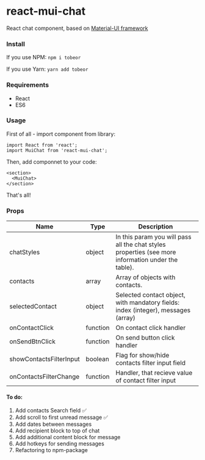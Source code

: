 # react-mui-chat

React chat component, based on [Material-UI framework](https://github.com/mui-org/material-ui)

### Install

If you use NPM: `npm i tobeor`

If you use Yarn: `yarn add tobeor`

### Requirements

- React
- ES6

### Usage

First of all - import component from library:

```
import React from 'react';
import MuiChat from 'react-mui-chat';
```

Then, add componnet to your code:

```
<section>
  <MuiChat>
</section>
```

That's all!

### Props

| Name                    | Type     | Description                                                                                        |
| ----------------------- | -------- | -------------------------------------------------------------------------------------------------- |
| chatStyles              | object   | In this param you will pass all the chat styles properties (see more information under the table). |
| contacts                | array    | Array of objects with contacts.                                                                    |
| selectedContact         | object   | Selected contact object, with mandatory fields: index (integer), messages (array)                  |
| onContactClick          | function | On contact click handler                                                                           |
| onSendBtnClick          | function | On send button click handler                                                                       |
| showContactsFilterInput | boolean  | Flag for show/hide contacts filter input field                                                     |
| onContactsFilterChange  | function | Handler, that recieve value of contact filter input                                                |

#### To do:

1. Add contacts Search field ✅
2. Add scroll to first unread message ✅
3. Add dates between messages
4. Add recipient block to top of chat
5. Add additional content block for message
6. Add hotkeys for sending messages
7. Refactoring to npm-package
